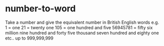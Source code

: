 # number-to-word

Take a number and give the equivalent number in British English words e.g.
1 = one
21 = twenty one
105 = one hundred and five
56945781 = fifty six million nine hundred and forty five thousand seven hundred and eighty one
etc.. up to 999,999,999 

